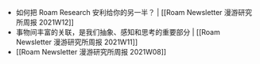 - 如何把 Roam Research 安利给你的另一半？ | [[Roam Newsletter 漫游研究所周报 2021W12]]
- 事物间丰富的关联，是我们抽象、感知和思考的重要部分 | [[Roam Newsletter 漫游研究所周报 2021W11]]
- [[Roam Newsletter 漫游研究所周报 2021W08]]
